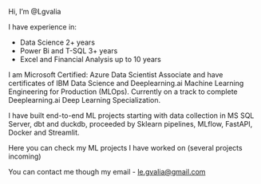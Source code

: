 Hi, I’m @Lgvalia

I have experience in:
- Data Science 2+ years 
- Power Bi and T-SQL 3+ years
- Excel and Financial Analysis up to 10 years


I am Microsoft Certified: Azure Data Scientist Associate and have certificates of IBM Data Science and Deeplearning.ai Machine Learning Engineering for Production (MLOps). Currently on a track to complete Deeplearning.ai Deep Learning Specialization.

I have built end-to-end ML projects starting with data collection in MS SQL Server, dbt and duckdb, proceeded by Sklearn pipelines, MLflow, FastAPI, Docker and Streamlit.

Here you can check my ML projects I have worked on (several projects incoming)

You can contact me though my email - le.gvalia@gmail.com

<!---
Lgvalia/Lgvalia is a ✨ special ✨ repository because its `README.md` (this file) appears on your GitHub profile.
You can click the Preview link to take a look at your changes.
--->
